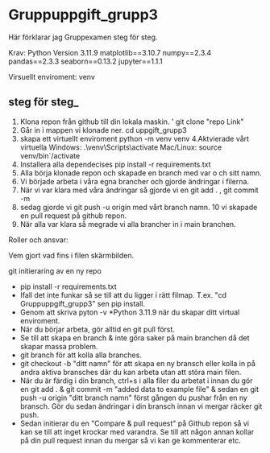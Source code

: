# Gruppuppgift_grupp3

Här förklarar jag Gruppexamen steg för steg.

Krav:
Python Version  3.11.9
matplotlib==3.10.7
numpy==2.3.4
pandas==2.3.3
seaborn==0.13.2
jupyter==1.1.1

Virsuellt enviroment: venv
## steg för steg_
1. Klona repon från github till din lokala maskin.
' git clone "repo Link"
2. Går in i mappen vi klonade ner.
 cd uppgift_grupp3
3. skapa ett virtuellt enviroment
    python -m venv venv
4.Aktvierade vårt virtuella 
     Windows: .\venv\Scripts\activate
     Mac/Linux: source venv/bin`/activate
5. Installera alla dependecises
    pip install -r requirements.txt
6. Alla börja klonade repon och skapade en branch med var o ch sitt namn.
7. Vi började arbeta i våra egna brancher och gjorde ändringar i filerna.
8. När vi var klara med våra ändringar så gjorde vi en git add . , git commit -m
9. sedag gjorde vi git push -u origin med vårt branch namn.
10 vi skapade en pull request på github repon.
11. När alla var klara så megrade vi alla brancher in i main branchen.

Roller och ansvar:

Vem gjort vad fins i filen skärmbilden.






git initieraring av en ny repo
* pip install -r requirements.txt
* Ifall det inte funkar så se till att du ligger i rätt filmap. T.ex. "cd Gruppuppgift_grupp3" sen pip install.
* Genom att skriva pyton -v
*Python 3.11.9 när du skapar ditt virtual enviroment.
* När du börjar arbeta, gör alltid en git pull först. 
* Se till att skapa en branch & inte göra saker på main branchen då det skapar massa problem.
* git branch för att kolla alla branches.
* git checkout -b "ditt namn" för att skapa en ny bransch eller kolla in på andra aktiva bransches där du kan arbeta utan att störa main filen.
* När du är färdig i din branch, ctrl+s i alla filer du arbetat i innan du gör en git add . & git commit -m "added data to example file" & sedan en git push -u origin "ditt branch namn" först gången du pushar från en ny bransch. Gör du sedan ändringar i din bransch innan vi mergar räcker git push.
* Sedan initierar du en "Compare & pull request" på Github repon så vi kan se till att inget krockar med varandra. Se till att någon annan kollar på din pull request innan du mergar så vi kan ge kommenterar etc.


